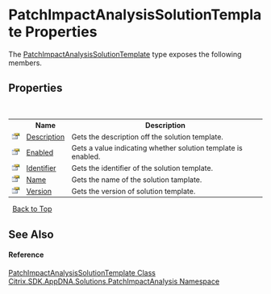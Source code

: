 # PatchImpactAnalysisSolutionTemplate Properties
 

The <a href="7146c2f6-ef8f-adc8-4dd5-a88a4061f50e">PatchImpactAnalysisSolutionTemplate</a> type exposes the following members.


## Properties
&nbsp;<table><tr><th></th><th>Name</th><th>Description</th></tr><tr><td>![Public property](media/pubproperty.gif "Public property")</td><td><a href="85f4174d-bbb4-d56c-7b70-2e70e2a9149a">Description</a></td><td>
Gets the description off the solution template.</td></tr><tr><td>![Public property](media/pubproperty.gif "Public property")</td><td><a href="00e3c441-d1f9-3222-4eb0-53e511331f56">Enabled</a></td><td>
Gets a value indicating whether solution template is enabled.</td></tr><tr><td>![Public property](media/pubproperty.gif "Public property")</td><td><a href="b31e4762-9860-12e7-2dff-4b89ce3b2af1">Identifier</a></td><td>
Gets the identifier of the solution template.</td></tr><tr><td>![Public property](media/pubproperty.gif "Public property")</td><td><a href="b832b2f5-3671-bd9d-4764-9a5f48895a64">Name</a></td><td>
Gets the name of the solution tamplate.</td></tr><tr><td>![Public property](media/pubproperty.gif "Public property")</td><td><a href="79875a8b-4e43-7813-babb-28c8ed21a7a2">Version</a></td><td>
Gets the version of solution template.</td></tr></table>&nbsp;
<a href="#patchimpactanalysissolutiontemplate-properties">Back to Top</a>

## See Also


#### Reference
<a href="7146c2f6-ef8f-adc8-4dd5-a88a4061f50e">PatchImpactAnalysisSolutionTemplate Class</a><br /><a href="871ad9a2-386c-600b-6667-036c2dd65206">Citrix.SDK.AppDNA.Solutions.PatchImpactAnalysis Namespace</a><br />